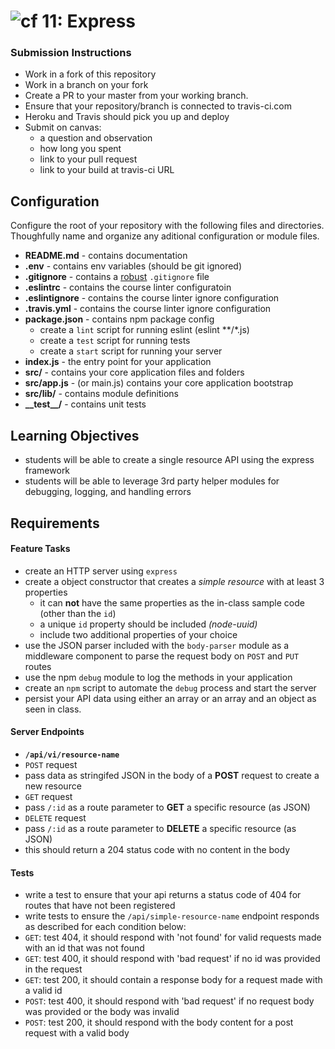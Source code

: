![cf](https://i.imgur.com/7v5ASc8.png) 11: Express
======

### Submission Instructions
 * Work in a fork of this repository
 * Work in a branch on your fork
 * Create a PR to your master from your working branch.
 * Ensure that your repository/branch is connected to travis-ci.com
 * Heroku and Travis should pick you up and deploy
 * Submit on canvas:
   * a question and observation
   * how long you spent
   * link to your pull request
   * link to your build at travis-ci URL
 
 ## Configuration 
 Configure the root of your repository with the following files and directories. Thoughfully name and organize any aditional configuration or module files.
 * **README.md** - contains documentation
 * **.env** - contains env variables (should be git ignored)
 * **.gitignore** - contains a [robust](http://gitignore.io) `.gitignore` file 
 * **.eslintrc** - contains the course linter configuratoin
 * **.eslintignore** - contains the course linter ignore configuration
 * **.travis.yml** - contains the course linter ignore configuration
 * **package.json** - contains npm package config
   * create a `lint` script for running eslint (eslint **/*.js)
   * create a `test` script for running tests
   * create a `start` script for running your server
 * **index.js** - the entry point for your application
 * **src/** - contains your core application files and folders
 * **src/app.js** - (or main.js) contains your core application bootstrap
 * **src/lib/** - contains module definitions
 * **\_\_test\_\_/** - contains unit tests

## Learning Objectives  
* students will be able to create a single resource API using the express framework
* students will be able to leverage 3rd party helper modules for debugging, logging, and handling errors

## Requirements

#### Feature Tasks
* create an HTTP server using `express`
* create a object constructor that creates a _simple resource_ with at least 3 properties
  * it can **not** have the same properties as the in-class sample code (other than the `id`)
  * a unique `id` property should be included *(node-uuid)*
  * include two additional properties of your choice
* use the JSON parser included with the `body-parser` module as a middleware component to parse the request body on `POST` and `PUT` routes
* use the npm `debug` module to log the methods in your application
* create an `npm` script to automate the `debug` process and start the server
* persist your API data using either an array or an array and an object as seen in class. 

#### Server Endpoints
* **`/api/vi/resource-name`**
* `POST` request
 * pass data as stringifed JSON in the body of a **POST** request to create a new resource
* `GET` request
 * pass `/:id` as a route parameter to **GET** a specific resource (as JSON)
* `DELETE` request
 * pass `/:id` as a route parameter to **DELETE** a specific resource (as JSON)
 * this should return a 204 status code with no content in the body

#### Tests
* write a test to ensure that your api returns a status code of 404 for routes that have not been registered
* write tests to ensure the `/api/simple-resource-name` endpoint responds as described for each condition below:
 * `GET`: test 404, it should respond with 'not found' for valid requests made with an id that was not found
 * `GET`: test 400, it should respond with 'bad request' if no id was provided in the request
 * `GET`: test 200, it should contain a response body for a request made with a valid id
 * `POST`: test 400, it should respond with 'bad request' if no request body was provided or the body was invalid
 * `POST`: test 200, it should respond with the body content for a post request with a valid body
